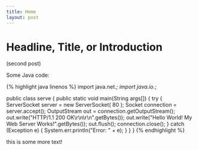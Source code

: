 ```yaml
---
title: Home
layout: post
---
```


Headline, Title, or Introduction
================================

(second post)

Some Java code:

{% highlight java linenos %}
import java.net.*;
import java.io.*;

public class serve
{
    public static void main(String args[])
    {
        try
        {
            ServerSocket server = new ServerSocket( 80 );
            Socket connection = server.accept();
            OutputStream out = connection.getOutputStream();
            out.write("HTTP/1.1 200 OK\r\n\r\n".getBytes());
            out.write("Hello World!  My Web Server Works!".getBytes());
            out.flush();
            connection.close();
        }
        catch (Exception e)
        {
            System.err.println("Error: " + e);
        }
    }
}
{% endhighlight %}

this is some more text!
